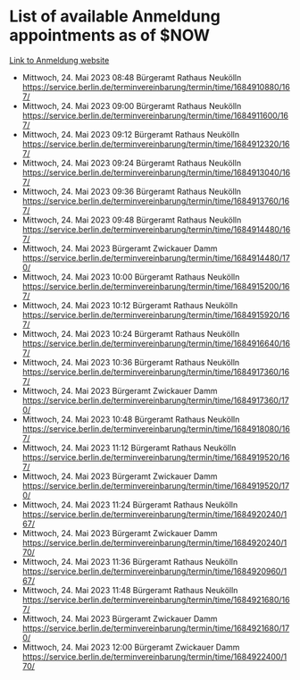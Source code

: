 # List of available Anmeldung appointments as of $NOW
[Link to Anmeldung website](https://service.berlin.de/terminvereinbarung/termin/tag.php?termin=1&anliegen[]=120686&dienstleisterlist=122210,122217,327316,122219,327312,122227,327314,122231,327346,122243,327348,122254,122252,329742,122260,329745,122262,329748,122271,327278,122273,327274,122277,327276,330436,122280,327294,122282,327290,122284,327292,122291,327270,122285,327266,122286,327264,122296,327268,150230,329760,122297,327286,122294,327284,122312,329763,122314,329775,122304,327330,122311,327334,122309,327332,317869,122281,327352,122279,329772,122283,122276,327324,122274,327326,122267,329766,122246,327318,122251,327320,122257,327322,122208,327298,122226,327300&herkunft=http%3A%2F%2Fservice.berlin.de%2Fdienstleistung%2F120686%2F)
- Mittwoch, 24. Mai 2023 08:48 Bürgeramt Rathaus Neukölln https://service.berlin.de/terminvereinbarung/termin/time/1684910880/167/
- Mittwoch, 24. Mai 2023 09:00 Bürgeramt Rathaus Neukölln https://service.berlin.de/terminvereinbarung/termin/time/1684911600/167/
- Mittwoch, 24. Mai 2023 09:12 Bürgeramt Rathaus Neukölln https://service.berlin.de/terminvereinbarung/termin/time/1684912320/167/
- Mittwoch, 24. Mai 2023 09:24 Bürgeramt Rathaus Neukölln https://service.berlin.de/terminvereinbarung/termin/time/1684913040/167/
- Mittwoch, 24. Mai 2023 09:36 Bürgeramt Rathaus Neukölln https://service.berlin.de/terminvereinbarung/termin/time/1684913760/167/
- Mittwoch, 24. Mai 2023 09:48 Bürgeramt Rathaus Neukölln https://service.berlin.de/terminvereinbarung/termin/time/1684914480/167/
- Mittwoch, 24. Mai 2023  Bürgeramt Zwickauer Damm https://service.berlin.de/terminvereinbarung/termin/time/1684914480/170/
- Mittwoch, 24. Mai 2023 10:00 Bürgeramt Rathaus Neukölln https://service.berlin.de/terminvereinbarung/termin/time/1684915200/167/
- Mittwoch, 24. Mai 2023 10:12 Bürgeramt Rathaus Neukölln https://service.berlin.de/terminvereinbarung/termin/time/1684915920/167/
- Mittwoch, 24. Mai 2023 10:24 Bürgeramt Rathaus Neukölln https://service.berlin.de/terminvereinbarung/termin/time/1684916640/167/
- Mittwoch, 24. Mai 2023 10:36 Bürgeramt Rathaus Neukölln https://service.berlin.de/terminvereinbarung/termin/time/1684917360/167/
- Mittwoch, 24. Mai 2023  Bürgeramt Zwickauer Damm https://service.berlin.de/terminvereinbarung/termin/time/1684917360/170/
- Mittwoch, 24. Mai 2023 10:48 Bürgeramt Rathaus Neukölln https://service.berlin.de/terminvereinbarung/termin/time/1684918080/167/
- Mittwoch, 24. Mai 2023 11:12 Bürgeramt Rathaus Neukölln https://service.berlin.de/terminvereinbarung/termin/time/1684919520/167/
- Mittwoch, 24. Mai 2023  Bürgeramt Zwickauer Damm https://service.berlin.de/terminvereinbarung/termin/time/1684919520/170/
- Mittwoch, 24. Mai 2023 11:24 Bürgeramt Rathaus Neukölln https://service.berlin.de/terminvereinbarung/termin/time/1684920240/167/
- Mittwoch, 24. Mai 2023  Bürgeramt Zwickauer Damm https://service.berlin.de/terminvereinbarung/termin/time/1684920240/170/
- Mittwoch, 24. Mai 2023 11:36 Bürgeramt Rathaus Neukölln https://service.berlin.de/terminvereinbarung/termin/time/1684920960/167/
- Mittwoch, 24. Mai 2023 11:48 Bürgeramt Rathaus Neukölln https://service.berlin.de/terminvereinbarung/termin/time/1684921680/167/
- Mittwoch, 24. Mai 2023  Bürgeramt Zwickauer Damm https://service.berlin.de/terminvereinbarung/termin/time/1684921680/170/
- Mittwoch, 24. Mai 2023 12:00 Bürgeramt Zwickauer Damm https://service.berlin.de/terminvereinbarung/termin/time/1684922400/170/
